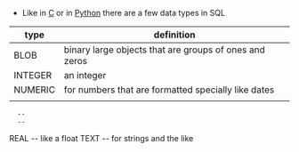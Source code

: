 - Like in [C](contents-c.md) or in [Python](contents-python.md) there are a few data types in SQL

| type    | definition                                             |
| ------- | ------------------------------------------------------ |
| BLOB    | binary large objects that are groups of ones and zeros |
| INTEGER | an integer                                             |
| NUMERIC | for numbers that are formatted specially like dates    |
|         |                                                        |

         
      -- 
      -- 
  REAL       -- like a float
  TEXT       -- for strings and the like
